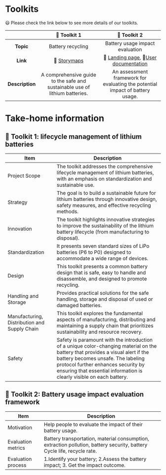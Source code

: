 # Toolkits

:smiley: Please check the link below to see more details of our toolkits.

| | :hammer: Toolkit 1 | :hammer: Toolkit 2 |
| :-: | :-: | :-: |
| **Topic** | Battery recycling | Battery usage impact evaluation |
| **Link** | :link: [Storymaps](https://storymaps.arcgis.com/stories/2006a91575e24392820666473f43ac2a) | :link: [Landing page](https://responsible-camellia-1vcc12.mysxl.cn/), :closed_book:[User documentation](www.google.com) |
| **Description** | A comprehensive guide to the safe and sustainable use of lithium batteries.  | An assessment framework for evaluating the potential impact of battery usage. |

# Take-home information
## :hammer: Toolkit 1: lifecycle management of lithium batteries
| **Item** | **Description** |
| --- | --- |
| Project Scope | The toolkit addresses the comprehensive lifecycle management of lithium batteries, with an emphasis on standardization and sustainable use. | 
|Strategy| The goal is to build a sustainable future for lithium batteries through innovative design, safety measures, and effective recycling methods. |
| Innovation| The toolkit highlights innovative strategies to improve the sustainability of the lithium battery lifecycle (from manufacturing to disposal).|   
| Standardization| It presents seven standard sizes of LiPo batteries (P6 to P0) designed to accommodate a wide range of devices. |
| Design| This toolkit presents a common battery design that is safe, easy to handle and disassemble, and designed to promote recycling. |   
| Handling and Storage| Provides practical solutions for the safe handling, storage and disposal of used or damaged batteries. |   
| Manufacturing, Distribution and Supply Chain| This toolkit explores the fundamental aspects of manufacturing, distributing and maintaining a supply chain that prioritizes sustainability and resource recovery. |
| Safety | Safety is paramount with the introduction of a unique color-changing material on the battery that provides a visual alert if the battery becomes unsafe. The labeling protocol further enhances security by ensuring that essential information is clearly visible on each battery. |

## :hammer: Toolkit 2: Battery usage impact evaluation framework
| **Item** | **Description** |
| --- | ---|
| Motivation| Help people to evaluate the impact of their battery usage.|
| Evaluation metrics| Battery transportation, material consumption, extraction pollution, battery security, battery Cycle life, recycle rate.| 
| Evaluation process | 1.Identify your battery; 2.Assess the battery impact; 3. Get the impact outcome.|
